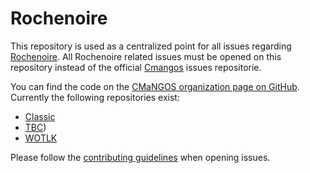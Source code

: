 # Rochenoire

This repository is used as a centralized point for all issues regarding [Rochenoire](https://rochenoi.re).
All Rochenoire related issues must be opened on this repository instead of the official [Cmangos](https://github.com/cmangos/issues) issues repositorie.

You can find the code on the [CMaNGOS organization page on GitHub](https://github.com/cmangos). Currently the following repositories exist:

* [Classic](https://github.com/cmangos/mangos-classic)
* [TBC](https://github.com/cmangos/mangos-tbc))
* [WOTLK](https://github.com/cmangos/mangos-wotlk)

Please follow the [contributing guidelines](https://github.com/cmangos/mangos-wotlk/blob/master/CONTRIBUTING.md) when opening issues.

